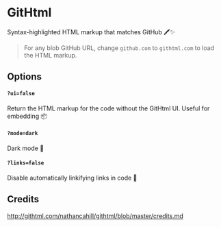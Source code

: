 # GitHtml

Syntax-highlighted HTML markup that matches GitHub 🖍✨

> For any blob GitHub URL, change `github.com` to `githtml.com` to load the HTML markup.

## Options

#### `?ui=false`

Return the HTML markup for the code without the GitHtml UI. Useful for embedding 📦

#### `?mode=dark`

Dark mode 🌚

#### `?links=false`

Disable automatically linkifying links in code 🔗

## Credits

http://githtml.com/nathancahill/githtml/blob/master/credits.md
